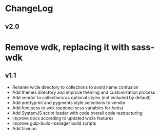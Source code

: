 # ChangeLog

## v2.0
# Remove wdk, replacing it with sass-wdk

## v1.1
- Rename wicle directory to collections to avoid name confusion
- Add themes directory and improve theming and customization process
- Add vendor to collections as optional styles (not included by default)
- Add prettyprint and pygments style selections to vendor
- Add font.scss to wdk (optional scss variables for fonts) 
- Add SystemJS script loader with code overall code restructuring
- Improve docs according to updated wicle features 
- Improve gulp-build-manager build scripts
- Add favicon
